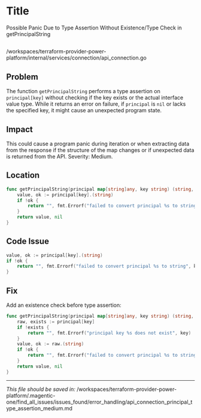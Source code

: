 # Title

Possible Panic Due to Type Assertion Without Existence/Type Check in getPrincipalString

##

/workspaces/terraform-provider-power-platform/internal/services/connection/api_connection.go

## Problem

The function `getPrincipalString` performs a type assertion on `principal[key]` without checking if the key exists or the actual interface value type. While it returns an error on failure, if `principal` is `nil` or lacks the specified key, it might cause an unexpected program state.

## Impact

This could cause a program panic during iteration or when extracting data from the response if the structure of the map changes or if unexpected data is returned from the API. Severity: Medium.

## Location

```go
func getPrincipalString(principal map[string]any, key string) (string, error) {
	value, ok := principal[key].(string)
	if !ok {
		return "", fmt.Errorf("failed to convert principal %s to string", key)
	}
	return value, nil
}
```

## Code Issue

```go
value, ok := principal[key].(string)
if !ok {
	return "", fmt.Errorf("failed to convert principal %s to string", key)
}
```

## Fix

Add an existence check before type assertion:

```go
func getPrincipalString(principal map[string]any, key string) (string, error) {
	raw, exists := principal[key]
	if !exists {
		return "", fmt.Errorf("principal key %s does not exist", key)
	}
	value, ok := raw.(string)
	if !ok {
		return "", fmt.Errorf("failed to convert principal %s to string", key)
	}
	return value, nil
}
```

---

*This file should be saved in:*
/workspaces/terraform-provider-power-platform/.magentic-one/find_all_issues/issues_found/error_handling/api_connection_principal_type_assertion_medium.md
